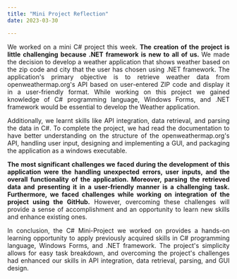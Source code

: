 ```yaml
---
title: "Mini Project Reflection"
date: 2023-03-30

---
```


<p align="justify">We worked on a mini C# project this week. <b> The creation of the project is little challenging because .NET framework is new to all of us. </b> We 
  made the decision to develop a weather application that shows weather based on the zip code and city that the user has chosen using .NET framework. The application's primary 
  objective is to retrieve weather data from openweathermap.org's 
  API based on user-entered ZIP code and display it in a user-friendly format. While working on this project we gained knowledge of C# programming language, 
  Windows Forms, and .NET framework would be essential to develop the Weather application. 
</p>
  
<p align="justify">
  Additionally, we learnt skills like API integration, data retrieval, and 
  parsing the data in C#. To complete the project, we had read the documentation to have better understanding on the structure of the openweathermap.org's API, handling 
  user input, designing and implementing a GUI, and packaging the application as a windows executable.
</p>

<p align="justify"> <b>The most significant challenges we faced during the development of this application were the handling unexpected errors, user inputs, and the 
  overall functionality of the application. Moreover, parsing the retrieved data and presenting it in a user-friendly manner is a challenging task. Furthermore, we 
  faced challenges while working on integration of the project using the GitHub.</b> 
  However, overcoming 
  these challenges will provide a sense of accomplishment and an opportunity to learn new skills and enhance existing ones.
</p>
<p align="justify">In conclusion, the C# Mini-Project we worked on provides a hands-on learning opportunity to apply previously acquired skills in C# programming 
  language, Windows Forms, and .NET 
framework. The project's simplicity allows for easy task breakdown, and overcoming the project's challenges had enhanced our skills in API integration, data retrieval, 
parsing, and GUI design.
</p>
